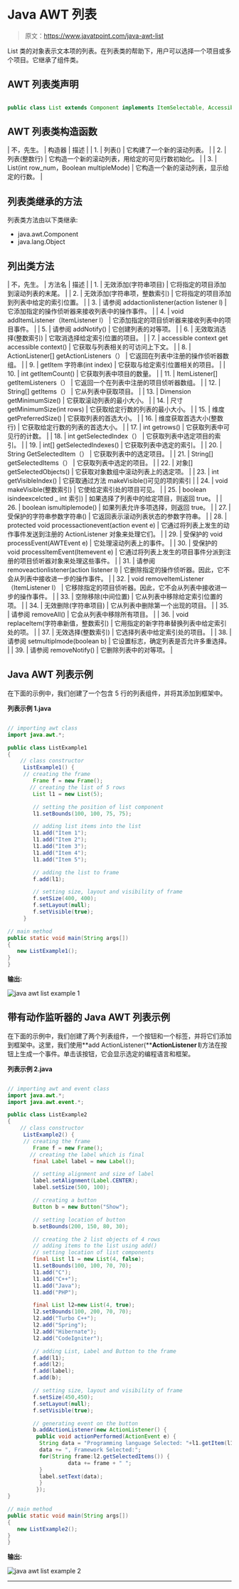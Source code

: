 # Java AWT 列表

> 原文：<https://www.javatpoint.com/java-awt-list>

List 类的对象表示文本项的列表。在列表类的帮助下，用户可以选择一个项目或多个项目。它继承了组件类。

## AWT 列表类声明

```java

public class List extends Component implements ItemSelectable, Accessible

```

## AWT 列表类构造函数

| 不，先生。 | 构造器 | 描述 |
| 1. | 列表() | 它构建了一个新的滚动列表。 |
| 2. | 列表(整数行) | 它构造一个新的滚动列表，用给定的可见行数初始化。 |
| 3. | List(int row_num，Boolean multipleMode) | 它构造一个新的滚动列表，显示给定的行数。 |

## 列表类继承的方法

列表类方法由以下类继承:

*   java.awt.Component
*   java.lang.Object

## 列出类方法

| 不，先生。 | 方法名 | 描述 |
| 1. | 无效添加(字符串项目) | 它将指定的项目添加到滚动列表的末尾。 |
| 2. | 无效添加(字符串项，整数索引) | 它将指定的项目添加到列表中给定的索引位置。 |
| 3. | 请参阅 addactionlistener(action listener l) | 它添加指定的操作侦听器来接收列表中的操作事件。 |
| 4. | void addItemListener（ItemListener l） | 它添加指定的项目侦听器来接收列表中的项目事件。 |
| 5. | 请参阅 addNotify() | 它创建列表的对等项。 |
| 6. | 无效取消选择(整数索引) | 它取消选择给定索引位置的项目。 |
| 7. | accessible context get accessible context() | 它获取与列表相关的可访问上下文。 |
| 8. | ActionListener[] getActionListeners（） | 它返回在列表中注册的操作侦听器数组。 |
| 9. | getItem 字符串(int index) | 它获取与给定索引位置相关的项目。 |
| 10. | int getItemCount() | 它获取列表中项目的数量。 |
| 11. | ItemListener[] getItemListeners（） | 它返回一个在列表中注册的项目侦听器数组。 |
| 12. | String[] getItems（） | 它从列表中获取项目。 |
| 13. | Dimension getMinimumSize() | 它获取滚动列表的最小大小。 |
| 14. | 尺寸 getMinimumSize(int rows) | 它获取给定行数的列表的最小大小。 |
| 15. | 维度 getPreferredSize() | 它获取列表的首选大小。 |
| 16. | 维度获取首选大小(整数行) | 它获取给定行数的列表的首选大小。 |
| 17. | int getrows() | 它获取列表中可见行的计数。 |
| 18. | int getSelectedIndex（） | 它获取列表中选定项目的索引。 |
| 19. | int[] getSelectedIndexes() | 它获取列表中选定的索引。 |
| 20. | String GetSelectedItem（） | 它获取列表中的选定项目。 |
| 21. | String[] getSelectedItems（） | 它获取列表中选定的项目。 |
| 22. | 对象[] getSelectedObjects() | 它获取对象数组中滚动列表上的选定项。 |
| 23. | int getVisibleIndex() | 它获取通过方法 makeVisible()可见的项的索引 |
| 24. | void makeVisible(整数索引) | 它使给定索引处的项目可见。 |
| 25. | boolean isindeexcelcted _ int 索引) | 如果选择了列表中的给定项目，则返回 true。 |
| 26. | boolean ismultiplemode() | 如果列表允许多项选择，则返回 true。 |
| 27. | 受保护的字符串参数字符串() | 它返回表示滚动列表状态的参数字符串。 |
| 28. | protected void processactionevent(action event e) | 它通过将列表上发生的动作事件发送到注册的 ActionListener 对象来处理它们。 |
| 29. | 受保护的 void processEvent(AWTEvent e) | 它处理滚动列表上的事件。 |
| 30. | 受保护的 void processItemEvent(Itemevent e) | 它通过将列表上发生的项目事件分派到注册的项目侦听器对象来处理这些事件。 |
| 31. | 请参阅 removeactionlistener(action listener l) | 它删除指定的操作侦听器。因此，它不会从列表中接收进一步的操作事件。 |
| 32. | void removeItemListener（ItemListener l） | 它移除指定的项目侦听器。因此，它不会从列表中接收进一步的操作事件。 |
| 33. | 空隙移除(中间位置) | 它从列表中移除给定索引位置的项。 |
| 34. | 无效删除(字符串项目) | 它从列表中删除第一个出现的项目。 |
| 35. | 请参阅 removeAll() | 它会从列表中移除所有项目。 |
| 36. | void replaceItem(字符串新值，整数索引) | 它用指定的新字符串替换列表中给定索引处的项。 |
| 37. | 无效选择(整数索引) | 它选择列表中给定索引处的项目。 |
| 38. | 请参阅 setmultiplmode(boolean b) | 它设置标志，确定列表是否允许多重选择。 |
| 39. | 请参阅 removeNotify() | 它删除列表中的对等项。 |

## Java AWT 列表示例

在下面的示例中，我们创建了一个包含 5 行的列表组件，并将其添加到框架中。

**列表示例 1.java**

```java

// importing awt class
import java.awt.*;  

public class ListExample1
{  
	// class constructor 
     ListExample1() {  
     // creating the frame
        Frame f = new Frame(); 
       // creating the list of 5 rows 
        List l1 = new List(5); 

        // setting the position of list component 
        l1.setBounds(100, 100, 75, 75);  

        // adding list items into the list
        l1.add("Item 1");  
        l1.add("Item 2");  
        l1.add("Item 3");  
        l1.add("Item 4");  
        l1.add("Item 5");  

        // adding the list to frame
        f.add(l1); 

        // setting size, layout and visibility of frame
        f.setSize(400, 400);  
        f.setLayout(null);  
        f.setVisible(true);  
     }  

// main method
public static void main(String args[])  
{  
   new ListExample1();  
}  
}  

```

**输出:**

![java awt list example 1](../img/0ab963c78e78a823e8f4c86b33659c29.png)

## 带有动作监听器的 Java AWT 列表示例

在下面的示例中，我们创建了两个列表组件，一个按钮和一个标签，并将它们添加到框架中。这里，我们使用**add ActionListener(****ActionListener l**)方法在按钮上生成一个事件。单击该按钮，它会显示选定的编程语言和框架。

**列表示例 2.java**

```java

// importing awt and event class
import java.awt.*;  
import java.awt.event.*;  

public class ListExample2  
{  
    // class constructor
     ListExample2() { 
     // creating the frame 
        Frame f = new Frame(); 
       // creating the label which is final 
        final Label label = new Label(); 

        // setting alignment and size of label         
        label.setAlignment(Label.CENTER);  
        label.setSize(500, 100);  

        // creating a button 
        Button b = new Button("Show");

        // setting location of button  
        b.setBounds(200, 150, 80, 30); 

        // creating the 2 list objects of 4 rows
        // adding items to the list using add() 
        // setting location of list components
        final List l1 = new List(4, false);  
        l1.setBounds(100, 100, 70, 70);  
        l1.add("C");  
        l1.add("C++");  
        l1.add("Java");  
        l1.add("PHP");  

        final List l2=new List(4, true);  
        l2.setBounds(100, 200, 70, 70);  
        l2.add("Turbo C++");  
        l2.add("Spring");  
        l2.add("Hibernate");  
        l2.add("CodeIgniter"); 

        // adding List, Label and Button to the frame 
        f.add(l1);
        f.add(l2);
        f.add(label);
        f.add(b);  

        // setting size, layout and visibility of frame
        f.setSize(450,450);  
        f.setLayout(null);  
        f.setVisible(true);  

        // generating event on the button
        b.addActionListener(new ActionListener() {  
         public void actionPerformed(ActionEvent e) {       
          String data = "Programming language Selected: "+l1.getItem(l1.getSelectedIndex());  
          data += ", Framework Selected:";  
          for(String frame:l2.getSelectedItems()) {  
                   data += frame + " ";  
          }  
          label.setText(data);  
          }  
         });          
}  

// main method
public static void main(String args[])  
{  
   new ListExample2();  
}  
}  

```

**输出:**

![java awt list example 2](../img/b0aa414e5f72b64d3304787e46e0ff8f.png)

* * *